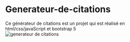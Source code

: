 # Generateur-de-citations

Ce générateur de citations est un projet qui est réalisé en html/css/javaScript et bootstrap 5 <br>
![generateur de citations](https://user-images.githubusercontent.com/111232852/185970538-a69e363a-6022-4898-a732-24cccf6a0862.png)
